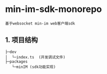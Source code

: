# min-im-sdk-monorepo

```
基于websocket min-im web客户端sdk
```

## 1. 项目结构

```
├─dev
│  └─index.ts  (开发调试文件)
├─packages
   └─minIM (sdk功能实现)
```
